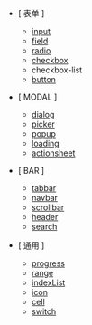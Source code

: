 * \[ 表单 \]

  * [input](/zh-cn/input)
  * [field](/zh-cn/field)
  * [radio](/zh-cn/radio)
  * [checkbox](/zh-cn/checkbox)
  * checkbox-list
  * [button](/zh-cn/button)

* \[ MODAL \]

  * [dialog](/zh-cn/dialog)
  * [picker](/zh-cn/picker)
  * [popup](/zh-cn/popup)
  * [loading](/zh-cn/loading)
  * [actionsheet](/zh-cn/actionsheet)

* \[ BAR \]

  * [tabbar](/zh-cn/tabbar)
  * [navbar](/zh-cn/navbar)
  * [scrollbar](/zh-cn/scrollbar)
  * [header](/zh-cn/header)
  * [search](/zh-cn/search)

* \[ 通用 \]

  * [progress](/zh-cn/progress)
  * [range](/zh-cn/range)
  * [indexList](/zh-cn/indexList)
  * [icon](/zh-cn/icon)
  * [cell](/zh-cn/cell)
  * [switch](/zh-cn/switch)



